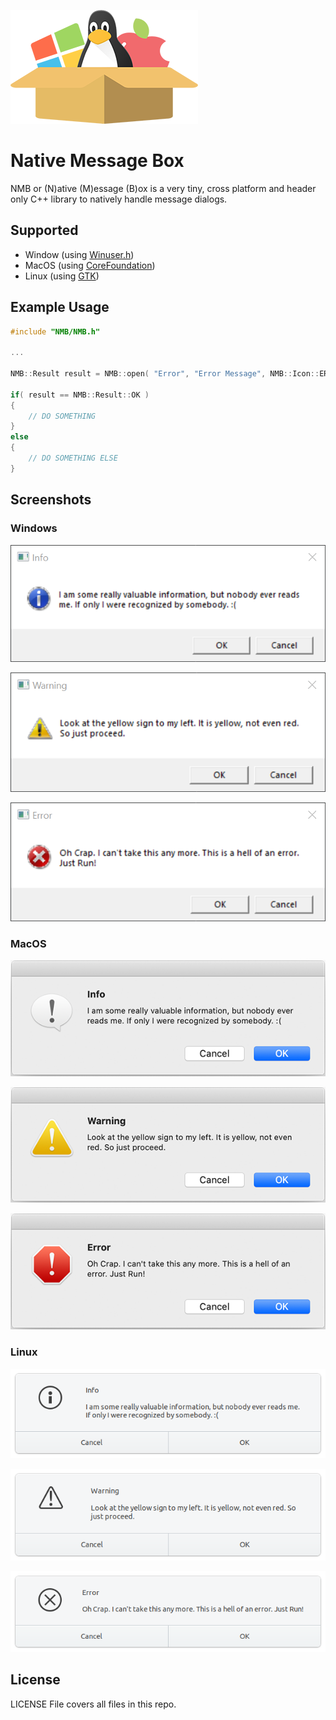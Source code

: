 ![Icon](images/icon.png)

# Native Message Box
NMB or (N)ative (M)essage (B)ox is a very tiny, cross platform and header only C++ library to natively handle message dialogs.

## Supported
- Window (using [Winuser.h](https://docs.microsoft.com/en-us/windows/win32/api/winuser/))
- MacOS (using [CoreFoundation](https://developer.apple.com/documentation/corefoundation))
- Linux (using [GTK](https://www.gtk.org/docs/installations/linux/))

## Example Usage

```cpp
#include "NMB/NMB.h"

...

NMB::Result result = NMB::open( "Error", "Error Message", NMB::Icon::ERROR );

if( result == NMB::Result::OK )
{
    // DO SOMETHING
}
else
{
    // DO SOMETHING ELSE
}
``` 

## Screenshots
### Windows

![WinInfo](images/win_info.png)

![WinWarning](images/win_warning.png)

![WinError](images/win_error.png)

### MacOS

![MacInfo](images/mac_info.png)

![MacWarning](images/mac_warning.png)

![MacError](images/mac_error.png)

### Linux 

![LinuxInfo](images/linux_info.png)

![LinuxWarning](images/linux_warning.png)

![LinuxError](images/linux_error.png)

## License

LICENSE File covers all files in this repo.
